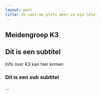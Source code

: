 ```yaml
---
layout: post
title: Ik voel me plots weer zo oya lélé.
---
```


Meidengroep K3
--------------

## Dit is een subtitel

Info over K3 kan hier komen

### Dit is een sub subtitel

...